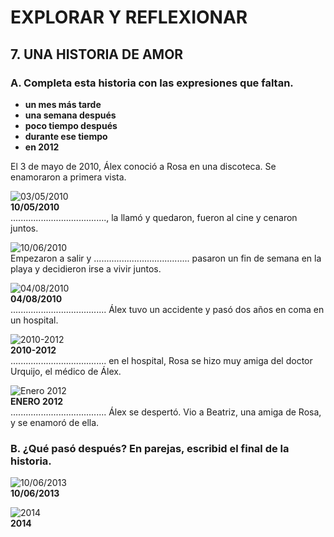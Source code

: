 
# EXPLORAR Y REFLEXIONAR

## 7. UNA HISTORIA DE AMOR

### A. Completa esta historia con las expresiones que faltan.

- **un mes más tarde**
- **una semana después**
- **poco tiempo después**
- **durante ese tiempo**
- **en 2012**

El 3 de mayo de 2010, Álex conoció a Rosa en una discoteca. Se enamoraron a primera vista.

![03/05/2010](https://example.com/image1)  
**10/05/2010**  
......................................, la llamó y quedaron, fueron al cine y cenaron juntos.

![10/06/2010](https://example.com/image2)  
Empezaron a salir y ...................................... pasaron un fin de semana en la playa y decidieron irse a vivir juntos.

![04/08/2010](https://example.com/image3)  
**04/08/2010**  
...................................... Álex tuvo un accidente y pasó dos años en coma en un hospital.

![2010-2012](https://example.com/image4)  
**2010-2012**  
...................................... en el hospital, Rosa se hizo muy amiga del doctor Urquijo, el médico de Álex.

![Enero 2012](https://example.com/image5)  
**ENERO 2012**  
...................................... Álex se despertó. Vio a Beatriz, una amiga de Rosa, y se enamoró de ella.

### B. ¿Qué pasó después? En parejas, escribid el final de la historia.

![10/06/2013](https://example.com/image6)  
**10/06/2013**

![2014](https://example.com/image7)  
**2014**
